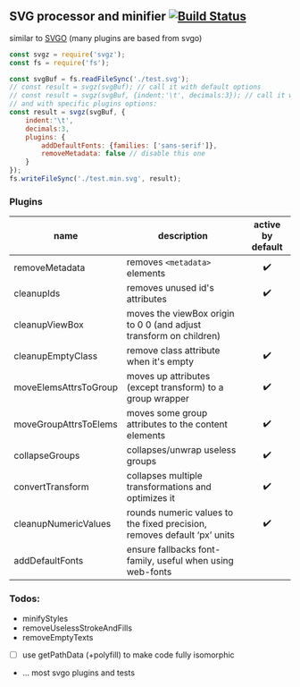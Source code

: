## SVG processor and minifier [![Build Status](https://travis-ci.org/caub/svgz.svg?branch=master)](https://travis-ci.org/caub/svgz)

similar to [SVGO](https://github.com/svg/svgo) (many plugins are based from svgo)

```js
const svgz = require('svgz');
const fs = require('fs');

const svgBuf = fs.readFileSync('./test.svg');
// const result = svgz(svgBuf); // call it with default options
// const result = svgz(svgBuf, {indent:'\t', decimals:3}); // call it with different global options
// and with specific plugins options:
const result = svgz(svgBuf, {
	indent:'\t', 
	decimals:3,
	plugins: {
		addDefaultFonts: {families: ['sans-serif']},
		removeMetadata: false // disable this one
	}
});
fs.writeFileSync('./test.min.svg', result);
```

### Plugins

| name | description | active by default |
| --- | --- | :---: |
| removeMetadata | removes `<metadata>` elements | :heavy_check_mark: |
| cleanupIds | removes unused id's attributes | :heavy_check_mark: |
| cleanupViewBox | moves the viewBox origin to 0 0 (and adjust transform on children) |  |
| cleanupEmptyClass | remove class attribute when it's empty | :heavy_check_mark: |
| moveElemsAttrsToGroup | moves up attributes (except transform) to a group wrapper | :heavy_check_mark: |
| moveGroupAttrsToElems | moves some group attributes to the content elements | :heavy_check_mark: |
| collapseGroups | collapses/unwrap useless groups | :heavy_check_mark: |
| convertTransform | collapses multiple transformations and optimizes it | :heavy_check_mark: |
| cleanupNumericValues | rounds numeric values to the fixed precision, removes default ‘px’ units | :heavy_check_mark: |
| addDefaultFonts | ensure fallbacks font-family, useful when using web-fonts |  |

### Todos:

- minifyStyles
- removeUselessStrokeAndFills
- removeEmptyTexts
- [ ] use getPathData (+polyfill) to make code fully isomorphic
- ... most svgo plugins and tests